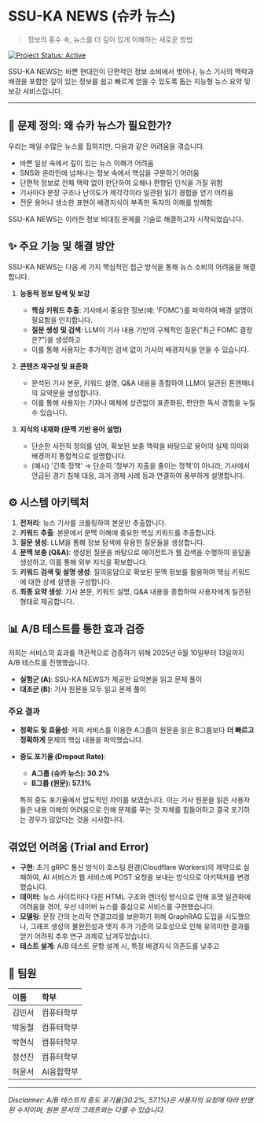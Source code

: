 # SSU-KA NEWS (슈카 뉴스)

> 정보의 홍수 속, 뉴스를 더 깊이 있게 이해하는 새로운 방법

[![Project Status: Active](https://www.repostatus.org/badges/latest/active.svg)](https://www.repostatus.org/#active)

SSU-KA NEWS는 바쁜 현대인이 단편적인 정보 소비에서 벗어나, 뉴스 기사의 맥락과 배경을 포함한 깊이 있는 정보를 쉽고 빠르게 얻을 수 있도록 돕는 지능형 뉴스 요약 및 보강 서비스입니다. 

---

## 🚀 문제 정의: 왜 슈카 뉴스가 필요한가?

우리는 매일 수많은 뉴스를 접하지만, 다음과 같은 어려움을 겪습니다.

* 바쁜 일상 속에서 깊이 있는 뉴스 이해가 어려움 
* SNS와 온라인에 넘쳐나는 정보 속에서 핵심을 구분하기 어려움 
* 단편적 정보로 전체 맥락 없이 판단하여 오해나 편향된 인식을 가질 위험 
* 기사마다 문장 구조나 난이도가 제각각이라 일관된 읽기 경험을 얻기 어려움 
* 전문 용어나 생소한 표현이 배경지식이 부족한 독자의 이해를 방해함 

SSU-KA NEWS는 이러한 정보 비대칭 문제를 기술로 해결하고자 시작되었습니다.

## ✨ 주요 기능 및 해결 방안

SSU-KA NEWS는 다음 세 가지 핵심적인 접근 방식을 통해 뉴스 소비의 어려움을 해결합니다.

1.  **능동적 정보 탐색 및 보강**
    * **핵심 키워드 추출**: 기사에서 중요한 정보(예: 'FOMC')를 파악하여 배경 설명이 필요함을 인지합니다. 
    * **질문 생성 및 검색**: LLM이 기사 내용 기반의 구체적인 질문("최근 FOMC 결정은?")을 생성하고 
    * 이를 통해 사용자는 추가적인 검색 없이 기사의 배경지식을 얻을 수 있습니다. 

2.  **콘텐츠 재구성 및 표준화**
    * 분석된 기사 본문, 키워드 설명, Q&A 내용을 종합하여 LLM이 일관된 톤앤매너의 요약문을 생성합니다. 
    * 이를 통해 사용자는 기자나 매체에 상관없이 표준화된, 편안한 독서 경험을 누릴 수 있습니다. 

3.  **지식의 내재화 (문맥 기반 용어 설명)**
    * 단순한 사전적 정의를 넘어, 확보된 보충 맥락을 바탕으로 용어의 실제 의미와 배경까지 통합적으로 설명합니다. 
    * (예시) '긴축 정책' → 단순히 '정부가 지출을 줄이는 정책'이 아니라, 기사에서 언급된 경기 침체 대응, 과거 경제 사례 등과 연결하여 풍부하게 설명합니다.

## ⚙️ 시스템 아키텍처

1.  **전처리**: 뉴스 기사를 크롤링하여 본문만 추출합니다.
2.  **키워드 추출**: 본문에서 문맥 이해에 중요한 핵심 키워드를 추출합니다. 
3.  **질문 생성**: LLM을 통해 정보 탐색에 유용한 질문들을 생성합니다. 
4.  **문맥 보충 (Q&A)**: 생성된 질문을 바탕으로 에이전트가 웹 검색을 수행하여 응답을 생성하고, 이를 통해 외부 지식을 확보합니다. 
5.  **키워드 검색 및 설명 생성**: 질의응답으로 확보된 문맥 정보를 활용하여 핵심 키워드에 대한 상세 설명을 구성합니다. 
6.  **최종 요약 생성**: 기사 본문, 키워드 설명, Q&A 내용을 종합하여 사용자에게 일관된 형태로 제공합니다. 

## 📊 A/B 테스트를 통한 효과 검증

저희는 서비스의 효과를 객관적으로 검증하기 위해 2025년 6월 10일부터 13일까지 A/B 테스트를 진행했습니다. 

* **실험군 (A)**: SSU-KA NEWS가 제공한 요약본을 읽고 문제 풀이 
* **대조군 (B)**: 기사 원문을 모두 읽고 문제 풀이 

### 주요 결과

* **정확도 및 효율성**: 저희 서비스를 이용한 A그룹이 원문을 읽은 B그룹보다 **더 빠르고 정확하게** 문제의 핵심 내용을 파악했습니다. 
* **중도 포기율 (Dropout Rate)**:
    * **A그룹 (슈카 뉴스): 30.2%**
    * **B그룹 (원문): 57.1%**

    특히 중도 포기율에서 압도적인 차이를 보였습니다. 이는 기사 원문을 읽은 사용자들은 내용 이해의 어려움으로 인해 문제를 푸는 것 자체를 힘들어하고 결국 포기하는 경우가 많았다는 것을 시사합니다.

## 겪었던 어려움 (Trial and Error)

* **구현**: 초기 gRPC 통신 방식이 호스팅 환경(Cloudflare Workers)의 제약으로 실패하여, AI 서비스가 웹 서비스에 POST 요청을 보내는 방식으로 아키텍처를 변경했습니다.
* **데이터**: 뉴스 사이트마다 다른 HTML 구조와 렌더링 방식으로 인해 포맷 일관화에 어려움을 겪어, 우선 네이버 뉴스를 중심으로 서비스를 구현했습니다.
* **모델링**: 문장 간의 논리적 연결고리를 보완하기 위해 GraphRAG 도입을 시도했으나, 그래프 생성의 불완전성과 엣지 추가 기준의 모호성으로 인해 유의미한 결과를 얻기 어려워 추후 연구 과제로 남겨두었습니다. 
* **테스트 설계**: A/B 테스트 문항 설계 시, 특정 배경지식 의존도를 낮추고 

## 👥 팀원

| 이름 | 학부 |
| :--- | :--- |
| 김민서 | 컴퓨터학부  |
| 박동철 | 컴퓨터학부  |
| 박현식 | 컴퓨터학부  |
| 정선진 | 컴퓨터학부  |
| 허윤서 | AI융합학부  |

---
*Disclaimer: A/B 테스트의 중도 포기율(30.2%, 57.1%)은 사용자의 요청에 따라 반영된 수치이며, 원본 문서의 그래프와는 다를 수 있습니다.*
